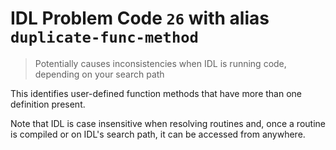 # IDL Problem Code `26` with alias `duplicate-func-method`

> Potentially causes inconsistencies when IDL is running code, depending on your search path

This identifies user-defined function methods that have more than one definition present.

Note that IDL is case insensitive when resolving routines and, once a routine is compiled or on IDL's search path, it can be accessed from anywhere.

